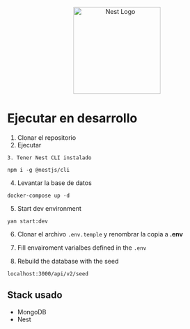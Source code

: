 <p align="center">
  <a href="http://nestjs.com/" target="blank"><img src="https://nestjs.com/img/logo-small.svg" width="200" alt="Nest Logo" /></a>
</p>

# Ejecutar en desarrollo

1. Clonar el repositorio
2. Ejecutar

```
3. Tener Nest CLI instalado
```

```
npm i -g @nestjs/cli
```

4. Levantar la base de datos

```
docker-compose up -d

```

5. Start dev environment

```
yan start:dev
```

6. Clonar el archivo `.env.temple` y renombrar la copia a **.env**

7. Fill envairoment varialbes defined in the `.env`

8. Rebuild the database with the seed

```
localhost:3000/api/v2/seed
```

## Stack usado

- MongoDB
- Nest
